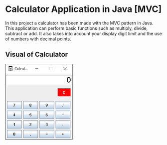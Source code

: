 <h1>Calculator Application in Java [MVC] </h1>

In this project a calculator has been made with the MVC pattern in Java. This application can perform basic functions such as multiply, divide, subtract or add. It also takes into account your display digit limit and the use of numbers with decimal points.

<h2>Visual of Calculator</h2>

![Visual Calculator App](src/main/resources/images_toReadme/visualCalculatorApp.png)

